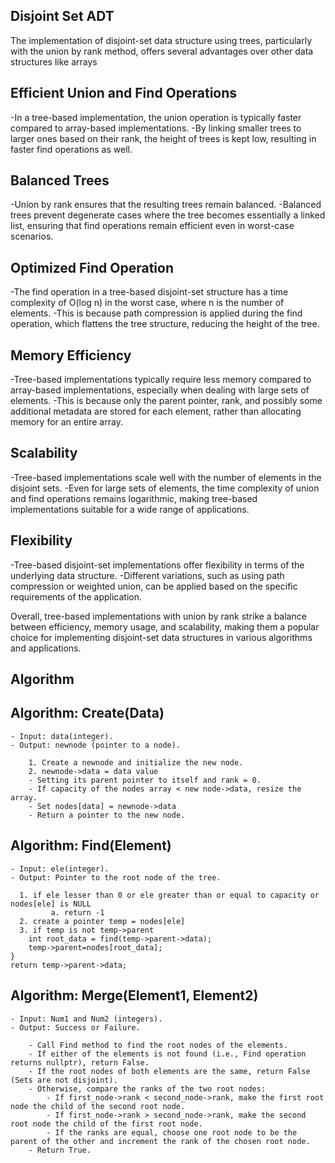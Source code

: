 ## Disjoint Set ADT
The implementation of disjoint-set data structure using trees, particularly with the union by rank method, offers several advantages over other data structures like arrays

## Efficient Union and Find Operations 
  -In a tree-based implementation, the union operation is typically faster compared to array-based implementations. 
  -By linking smaller trees to larger ones based on their rank, the height of trees is kept low, resulting in faster find operations as well.

## Balanced Trees 
  -Union by rank ensures that the resulting trees remain balanced. 
  -Balanced trees prevent degenerate cases where the tree becomes essentially a linked list, ensuring that find operations remain efficient even in worst-case scenarios.

## Optimized Find Operation 
  -The find operation in a tree-based disjoint-set structure has a time complexity of O(log n) in the worst case, where n is the number of elements. 
   -This is because path compression is applied during the find operation, which flattens the tree structure, reducing the height of the tree.

## Memory Efficiency
  -Tree-based implementations typically require less memory compared to array-based implementations, especially when dealing with large sets of elements. 
  -This is because only the parent pointer, rank, and possibly some additional metadata are stored for each element, rather than allocating memory for an entire array.

## Scalability
  -Tree-based implementations scale well with the number of elements in the disjoint sets. 
  -Even for large sets of elements, the time complexity of union and find operations remains logarithmic, making tree-based implementations suitable for a wide range of applications.

## Flexibility 
  -Tree-based disjoint-set implementations offer flexibility in terms of the underlying data structure. 
  -Different variations, such as using path compression or weighted union, can be applied based on the specific requirements of the application.

Overall, tree-based implementations with union by rank strike a balance between efficiency, memory usage, and scalability, making them a popular choice for implementing disjoint-set data structures in various algorithms and applications.

## Algorithm

## Algorithm: Create(Data)
    - Input: data(integer).
    - Output: newnode (pointer to a node).
    
        1. Create a newnode and initialize the new node.
        2. newnode->data = data value
        - Setting its parent pointer to itself and rank = 0.
        - If capacity of the nodes array < new node->data, resize the array.
        - Set nodes[data] = newnode->data
        - Return a pointer to the new node.

## Algorithm: Find(Element)
    - Input: ele(integer).
    - Output: Pointer to the root node of the tree.
    
      1. if ele lesser than 0 or ele greater than or equal to capacity or nodes[ele] is NULL
             a. return -1
      2. create a pointer temp = nodes[ele]
      3. if temp is not temp->parent
        int root_data = find(temp->parent->data);
		temp->parent=nodes[root_data];
    }
    return temp->parent->data;

## Algorithm: Merge(Element1, Element2)
    - Input: Num1 and Num2 (integers).
    - Output: Success or Failure.
    
        - Call Find method to find the root nodes of the elements.
        - If either of the elements is not found (i.e., Find operation returns nullptr), return False.
        - If the root nodes of both elements are the same, return False (Sets are not disjoint).
        - Otherwise, compare the ranks of the two root nodes:
            - If first_node->rank < second_node->rank, make the first root node the child of the second root node.
            - If first_node->rank > second_node->rank, make the second root node the child of the first root node.
            - If the ranks are equal, choose one root node to be the parent of the other and increment the rank of the chosen root node.
        - Return True.

